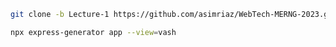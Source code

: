 ```bash
git clone -b Lecture-1 https://github.com/asimriaz/WebTech-MERNG-2023.git Lecture-1
```
```bash
npx express-generator app --view=vash
```

